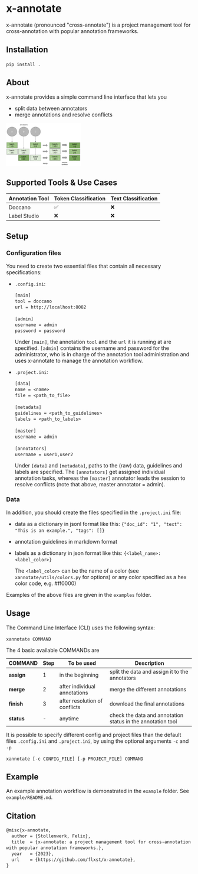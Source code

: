 # x-annotate

x-annotate (pronounced "cross-annotate") is a project management tool for cross-annotation with popular annotation frameworks.

## Installation

`pip install .`

## About

x-annotate provides a simple command line interface that lets you

- split data between annotators
- merge annotations and resolve conflicts

<img src="docs/annotation_strategy.png" width=40% height=40%>


## Supported Tools & Use Cases

| Annotation Tool | Token Classification | Text Classification |
|-----------------|----------------------|---------------------|
| Doccano         | :white_check_mark:   | :x:                 |
| Label Studio    | :x:                  | :x:                 |


## Setup

### Configuration files

You need to create two essential files that contain all necessary specifications:

- `.config.ini`:

      [main]
      tool = doccano
      url = http://localhost:8082

      [admin]
      username = admin
      password = password

  Under `[main]`, the annotation `tool` and the `url` it is running at are specified.
  `[admin]` contains the username and password for the administrator, 
  who is in charge of the annotation tool administration and uses x-annotate to manage the annotation workflow.  


- `.project.ini`:

      [data]
      name = <name>
      file = <path_to_file>

      [metadata]
      guidelines = <path_to_guidelines>
      labels = <path_to_labels>

      [master]
      username = admin

      [annotators]
      username = user1,user2

    Under `[data]` and `[metadata]`, paths to the (raw) data, guidelines and labels are specified.
    The `[annotators]` get assigned individual annotation tasks, whereas the `[master]` annotator leads the
    session to resolve conflicts (note that above, master annotator = admin).

### Data

In addition, you should create the files specified in the `.project.ini` file:

- data as a dictionary in jsonl format like this: `{"doc_id": "1", "text": "This is an example.", "tags": []}`


- annotation guidelines in markdown format


- labels as a dictionary in json format like this: `{<label_name>: <label_color>}`

    The `<label_color>` can be the name of a color (see `xannotate/utils/colors.py` for options) or any color specified as a hex color code, e.g. #ff0000)

Examples of the above files are given in the `examples` folder.


## Usage

The Command Line Interface (CLI) uses the following syntax:

    xannotate COMMAND


The 4 basic available COMMANDs are

| COMMAND    | Step | To be used                    | Description                                                 |
|------------|------|-------------------------------|-------------------------------------------------------------|
| **assign** | 1    | in the beginning              | split the data and assign it to the annotators              |
| **merge**  | 2    | after individual annotations  | merge the different annotations                             |
| **finish** | 3    | after resolution of conflicts | download the final annotations                              |
| **status** | -    | anytime                       | check the data and annotation status in the annotation tool |


It is possible to specify different config and project files than the default 
files `.config.ini` and `.project.ini`, 
by using the optional arguments `-c` and `-p`

    xannotate [-c CONFIG_FILE] [-p PROJECT_FILE] COMMAND

## Example

An example annotation workflow is demonstrated in the `example` folder. See `example/README.md`.


## Citation

    @misc{x-annotate,
      author = {Stollenwerk, Felix},
      title  = {x-annotate: a project management tool for cross-annotation with popular annotation frameworks.},
      year   = {2023},
      url    = {https://github.com/flxst/x-annotate},
    }
